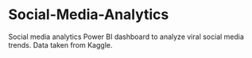 # Social-Media-Analytics
Social media analytics Power BI dashboard to analyze viral social media trends. Data taken from Kaggle.
